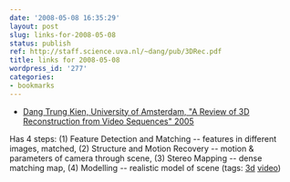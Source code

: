 ```yaml
---
date: '2008-05-08 16:35:29'
layout: post
slug: links-for-2008-05-08
status: publish
ref: http://staff.science.uva.nl/~dang/pub/3DRec.pdf
title: links for 2008-05-08
wordpress_id: '277'
categories:
- bookmarks
---
```




  * [Dang Trung Kien, University of Amsterdam, "A Review of 3D Reconstruction from Video Sequences" 2005](http://staff.science.uva.nl/~dang/pub/3DRec.pdf)




Has 4 steps: (1) Feature Detection and Matching -- features in different images, matched, (2) Structure and Motion Recovery -- motion & parameters of camera through scene, (3) Stereo Mapping -- dense matching map, (4) Modelling -- realistic model of scene (tags: [3d](http://del.icio.us/eob/3d) [video](http://del.icio.us/eob/video))






